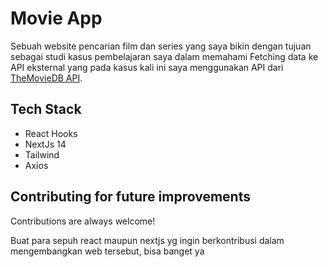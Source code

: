 
# Movie App

Sebuah website pencarian film dan series yang saya bikin dengan tujuan sebagai studi kasus pembelajaran saya dalam memahami Fetching data ke API eksternal yang pada kasus kali ini saya menggunakan API dari [TheMovieDB API](https://developer.themoviedb.org/docs/getting-started).


## Tech Stack

- React Hooks
- NextJs 14
- Tailwind
- Axios


## Contributing for future improvements

Contributions are always welcome!

Buat para sepuh react maupun nextjs yg ingin berkontribusi dalam mengembangkan web tersebut, bisa banget ya


